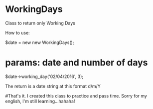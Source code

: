 # WorkingDays
Class to return only Working Days


How to use:

$date = new new WorkingDays();

# params: date and number of days
$date->working_day('02/04/2016', 3);

The return is a date string at this format d/m/Y


#That's it.
I created this class to practice and pass time.
Sorry for my english, I'm still learning...hahaha!
